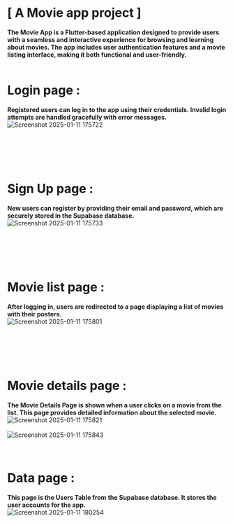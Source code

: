 

# [ A Movie app project ]
<strong> The Movie App is a Flutter-based application designed to provide users with a seamless and interactive experience for browsing and learning about movies. The app includes user authentication features and a movie listing interface, making it both functional and user-friendly. </strong>
<br>
<br>

# Login page :
 <strong>Registered users can log in to the app using their credentials. Invalid login attempts are handled gracefully with error messages.</strong>
 <br>
![Screenshot 2025-01-11 175722](https://github.com/user-attachments/assets/17edb604-5829-4210-8826-61fa146d733a)

<br>
<br>
<br>
<br>

# Sign Up page : 
<strong> New users can register by providing their email and password, which are securely stored in the Supabase database.</strong>
<br>
![Screenshot 2025-01-11 175733](https://github.com/user-attachments/assets/f57f1217-a3c2-49e0-a039-35f706d1e200)

<br>
<br>
<br>
<br>

# Movie list page : 
<strong> After logging in, users are redirected to a page displaying a list of movies with their posters.</strong>
<br>
![Screenshot 2025-01-11 175801](https://github.com/user-attachments/assets/106575d2-86e6-41be-8c27-8bb019731b44)

<br>
<br>
<br>
<br>

# Movie details page : 
<strong> The Movie Details Page is shown when a user clicks on a movie from the list. This page provides detailed information about the selected movie.</strong>
<br>
![Screenshot 2025-01-11 175821](https://github.com/user-attachments/assets/2bc7275e-d069-4e94-9dc1-39183c96481f)
<br>
<br>
![Screenshot 2025-01-11 175843](https://github.com/user-attachments/assets/a6790681-226d-4d9e-921a-5545544dffa7)
<br>
<br>
<br>
# Data page : 
<strong> This page is the Users Table from the Supabase database. It stores the user accounts for the app.</strong>
<br>
![Screenshot 2025-01-11 180254](https://github.com/user-attachments/assets/a238e720-9853-4c38-b3ea-dbb9e46fd692)



